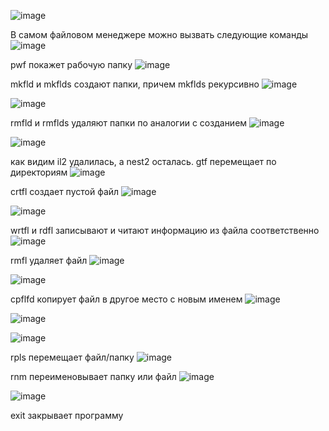    ![image](https://user-images.githubusercontent.com/70269164/140399594-2ab218f8-0b7c-4cde-bbec-496712a025b6.png)

В самом файловом менеджере можно вызвать следующие команды
 ![image](https://user-images.githubusercontent.com/70269164/140399659-e5edf95e-c9fe-4db7-9ce8-15a6cbb558ee.png)

pwf покажет рабочую папку
 ![image](https://user-images.githubusercontent.com/70269164/140399695-569c3dd7-defe-4b50-9961-ab5469ad3368.png)

mkfld и mkflds создают папки, причем mkflds рекурсивно
 ![image](https://user-images.githubusercontent.com/70269164/140399806-ee7b834d-970a-4b28-9c3b-5c5e8ed27a09.png)

![image](https://user-images.githubusercontent.com/70269164/140399968-1ff23cf9-cd01-42a7-903d-6a739649f3f6.png)

rmfld и rmflds удаляют папки по аналогии с созданием
   ![image](https://user-images.githubusercontent.com/70269164/140400016-f860c89d-c998-4c1d-8d4a-ed69c403e362.png)

![image](https://user-images.githubusercontent.com/70269164/140400042-75d587d1-7682-433f-8bfe-8ca02f2367bb.png)

как видим il2 удалилась, а nest2 осталась.
gtf перемещает по директориям
 ![image](https://user-images.githubusercontent.com/70269164/140400192-ea5ef05b-f2d2-4934-805d-e67ed999b27c.png)

crtfl создает пустой файл
   ![image](https://user-images.githubusercontent.com/70269164/140400329-a9de7e18-ebc8-4a4b-b836-867a5f17304b.png)

![image](https://user-images.githubusercontent.com/70269164/140400371-cf89fb58-201c-4174-ad27-817aeaf3beb8.png)

wrtfl и rdfl записывают и читают информацию из файла соответственно
 ![image](https://user-images.githubusercontent.com/70269164/140404249-649e7dc9-63c9-423a-8da9-3e8f2ece0b12.png)

rmfl удаляет файл
   ![image](https://user-images.githubusercontent.com/70269164/140404419-69d70081-a598-4e04-af07-66569b03c676.png)

![image](https://user-images.githubusercontent.com/70269164/140404442-248d48e9-304a-483e-84ff-f070215d643c.png)

cpflfd копирует файл в другое место с новым именем
   ![image](https://user-images.githubusercontent.com/70269164/140404698-4e689b89-209c-412b-bcf1-2659aa0b673a.png)

![image](https://user-images.githubusercontent.com/70269164/140404736-cb88f37d-0dab-4427-aa32-c487b6cdb294.png)

![image](https://user-images.githubusercontent.com/70269164/140404798-49d83b07-dcfa-47d6-9def-2817e7b0ba48.png)

rpls перемещает файл/папку
   ![image](https://user-images.githubusercontent.com/70269164/140405832-cbd22388-0376-4d60-9a0a-0559d95be426.png)

rnm переименовывает папку или файл
   ![image](https://user-images.githubusercontent.com/70269164/140408863-08010a38-a155-48a3-bc56-d0c9a27c4bcb.png)

![image](https://user-images.githubusercontent.com/70269164/140408884-ad889d84-0781-4cbf-bfe0-b340b5df67cf.png)

exit закрывает программу

